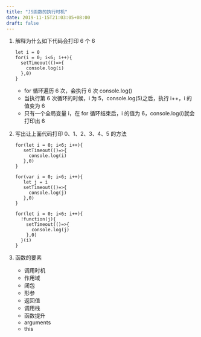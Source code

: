 ```yaml
---
title: "JS函数的执行时机"
date: 2019-11-15T21:03:05+08:00
draft: false
---
```


1. 解释为什么如下代码会打印 6 个 6

   ```
   let i = 0
   for(i = 0; i<6; i++){
     setTimeout(()=>{
       console.log(i)
     },0)
   }
   ```

   - for 循环遍历 6 次，会执行 6 次 console.log()
   - 当执行第 6 次循环的时候，i 为 5，console.log(5)之后，执行 i++，i 的值变为 6
   - 只有一个全局变量 i，在 for 循环结束后，i 的值为 6，console.log(i)就会打印出 6

2. 写出让上面代码打印 0、1、2、3、4、5 的方法

   ```
   for(let i = 0; i<6; i++){
      setTimeout(()=>{
        console.log(i)
      },0)
   }
   ```

   ```
   for(var i = 0; i<6; i++){
      let j = i
      setTimeout(()=>{
        console.log(j)
      },0)
   }
   ```

   ```
   for(let i = 0; i<6; i++){
     !function(j){
       setTimeout(()=>{
         console.log(j)
       },0)
     }(i)
   }
   ```

3. 函数的要素
   - 调用时机
   - 作用域
   - 闭包
   - 形参
   - 返回值
   - 调用栈
   - 函数提升
   - arguments
   - this

